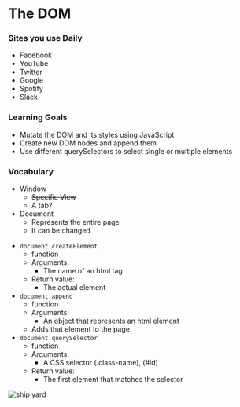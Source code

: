 # The DOM

### Sites you use Daily
* Facebook
* YouTube
* Twitter
* Google 
* Spotify
* Slack

### Learning Goals

- Mutate the DOM and its styles using JavaScript
- Create new DOM nodes and append them
- Use different querySelectors to select single or multiple elements


### Vocabulary
* Window
    * ~~Specific View~~ 
    * A tab?
* Document
    * Represents the entire page
    * It can be changed

- `document.createElement`
  - function
  - Arguments:
    - The name of an html tag
  - Return value:
    - The actual element
- `document.append`
    - function
    - Arguments:
        - An object that represents an html element
    - Adds that element to the page
- `document.querySelector`
    - function
    - Arguments:
      - A CSS selector (.class-name), (#id)
    - Return value:
      - The first element that matches the selector

![ship yard](https://i.imgur.com/rw1mRDl.jpg)

